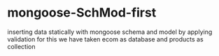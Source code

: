 # mongoose-SchMod-first

inserting data statically with mongoose schema and model by applying validation
for this we have taken ecom as database and products as collection
